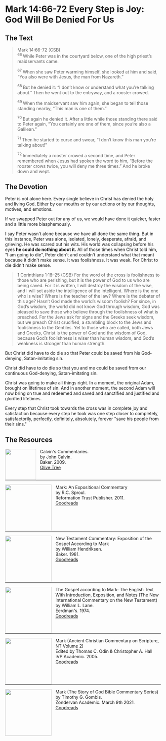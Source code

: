# Mark 14:66-72 Every Step is Joy: God Will Be Denied For Us

## The Text

>Mark 14:66-72 (CSB)  
><sup> 66 </sup> While Peter was in the courtyard below, one of the high priest’s maidservants came. 
>
><sup> 67 </sup> When she saw Peter warming himself, she looked at him and said, “You also were with Jesus, the man from Nazareth.” 
>
><sup> 68 </sup> But he denied it: “I don’t know or understand what you’re talking about.” Then he went out to the entryway, and a rooster crowed. 
>
><sup> 69 </sup> When the maidservant saw him again, she began to tell those standing nearby, “This man is one of them.” 
>
><sup> 70 </sup> But again he denied it. After a little while those standing there said to Peter again, “You certainly are one of them, since you’re also a Galilean.” 
>
><sup> 71 </sup> Then he started to curse and swear, “I don’t know this man you’re talking about!” 
>
><sup> 72 </sup> Immediately a rooster crowed a second time, and Peter remembered when Jesus had spoken the word to him, “Before the rooster crows twice, you will deny me three times.” And he broke down and wept.

## The Devotion

Peter is not alone here. Every single believe in Christ has denied the holy and living God. Either by our mouths or by our actions or by our thoughts, motives, and emotions.

If we swapped Peter out for any of us, we would have done it quicker, faster and a little more blasphemously.

I say Peter wasn't alone because we have all done the same thing. But in this instance, Peter was alone, isolated, lonely, desperate, afraid, and grieving. He was scared out his wits. His world was collapsing before his eyes **he could do nothing about it.**  All of those times when Christ told him, "I am going to die", Peter didn't and couldn't understand what that meant because it didn't make sense. It was foolishness. It was weak. For Christ to die didn't make sense.

>1 Corinthians 1:18–25 (CSB) For the word of the cross is foolishness to those who are perishing, but it is the power of God to us who are being saved. For it is written, I will destroy the wisdom of the wise, and I will set aside the intelligence of the intelligent. Where is the one who is wise? Where is the teacher of the law? Where is the debater of this age? Hasn’t God made the world’s wisdom foolish? For since, in God’s wisdom, the world did not know God through wisdom, God was pleased to save those who believe through the foolishness of what is preached. For the Jews ask for signs and the Greeks seek wisdom, but we preach Christ crucified, a stumbling block to the Jews and foolishness to the Gentiles. Yet to those who are called, both Jews and Greeks, Christ is the power of God and the wisdom of God, because God’s foolishness is wiser than human wisdom, and God’s weakness is stronger than human strength.

But Christ did have to do die so that Peter could be saved from his God-denying, Satan-imitating sin.

Christ did have to do die so that you and me could be saved from our continuous God-denying, Satan-imitating sin.

Christ was going to make all things right. In a moment, the original Adam, brought on lifetimes of sin. And in another moment, the second Adam will now bring on true and redeemed and saved and sanctified and justified and glorified lifetimes.

Every step that Christ took towards the cross was in complete joy and satisfaction because every step he took was one step closer to completely, satisfactorily, perfectly, definitely, absolutely, forever "save his people from their sins."

## The Resources

<p style="clear:both;">

<img src="/images/commentary-calvin-set.png" align="left" width="100" style="padding-right: 10px" />Calvin's Commentaries.  
by John Calvin.  
Baker. 2009.  
[Olive Tree](https://www.olivetree.com/store/product.php?productid=17517)

<p style="clear:both;">

---

<img src="/images/commentary-mark-sproul.jpg" align="left" width="150" style="padding-right: 10px" />Mark: An Expositional Commentary  
by R.C. Sproul.  
Reformation Trust Publisher. 2011.  
[Goodreads](https://www.goodreads.com/book/show/13329901-mark?ac=1&from_search=true&qid=AjPCOwNAXj&rank=1)

<p style="clear:both;">

---

<img src="/images/commentary-mark-hendriksen.jpg" align="left" width="150" style="padding-right: 10px" />New Testament Commentary: Exposition of the Gospel According to Mark  
by William Hendriksen.  
Baker. 1981.  
[Goodreads](https://www.goodreads.com/book/show/2365098.Mark)

<p style="clear:both;">

---

<img src="/images/commentary-mark-lane.jpg" align="left" width="150" style="padding-right: 10px" />The Gospel according to Mark: The English Text With Introduction, Exposition, and Notes (The New International Commentary on the New Testament)  
by William L. Lane.  
Eerdman's. 1974.  
[Goodreads](https://www.goodreads.com/book/show/978619.The_Gospel_of_Mark?from_search=true&from_srp=true&qid=UOUMUiJ7z4&rank=2)

<p style="clear:both;">

---

<img src="/images/commentary-mark-oden.jpg" align="left" width="150" style="padding-right: 10px" />Mark (Ancient Christian Commentary on Scripture, NT Volume 2)  
Edited by Thomas C. Odin & Christopher A. Hall  
IVP Academic. 2005.  
[Goodreads](https://www.goodreads.com/book/show/33015669-mark)

<p style="clear:both;">

---

<img src="/images/commentary-mark-gombis.jpg" align="left" width="150" style="padding-right: 10px" />Mark (The Story of God Bible Commentary Series)  
by Timothy G. Gombis.   
Zondervan Academic. March 9th 2021.  
[Goodreads](https://www.goodreads.com/book/show/54287613-mark)

<p style="clear:both;">
